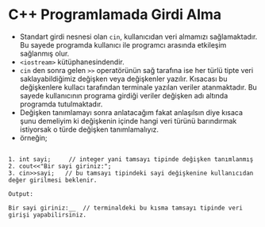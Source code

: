 # C++ Programlamada Girdi Alma
- Standart girdi nesnesi olan `cin`, kullanıcıdan veri almamızı sağlamaktadır. Bu sayede programda kullanıcı ile programcı arasında etkileşim sağlanmış olur.
- `<iostream>` kütüphanesindendir.
- `cin` den sonra gelen `>>` operatörünün sağ tarafına ise her türlü tipte veri saklayabildiğimiz değişken veya değişkenler yazılır.
Kısacası bu değişkenlere kullacı tarafından terminale yazılan veriler atanmaktadır. Bu sayede kullanıcının programa girdiği veriler değişken adı altında programda tutulmaktadır.
- Değişken tanımlamayı sonra anlatacağım fakat anlaşılsın diye kısaca şunu demeliyim ki değişkenin içinde hangi veri türünü barındırmak istiyorsak o türde değişken tanımlamalıyız.
- örneğin;

``` 

1. int sayi;     // integer yani tamsayı tipinde değişken tanımlanmış
2. cout<<"Bir sayi giriniz:"; 
3. cin>>sayi;   // bu tamsayı tipindeki sayi değişkenine kullanıcıdan değer girilmesi beklenir.

Output:

Bir sayi giriniz:__  // terminaldeki bu kısma tamsayı tipinde veri girişi yapabilirsiniz. 

```
